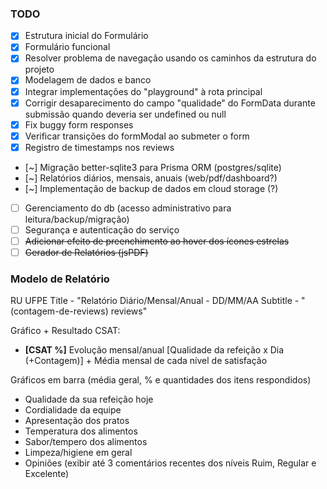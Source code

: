 ### TODO

- [x] Estrutura inicial do Formulário
- [x] Formulário funcional
- [x] Resolver problema de navegação usando os caminhos da estrutura do projeto
- [x] Modelagem de dados e banco
- [x] Integrar implementações do "playground" à rota principal
- [x] Corrigir desaparecimento do campo "qualidade" do FormData durante submissão quando deveria ser undefined ou null
- [x] Fix buggy form responses
- [x] Verificar transições do formModal ao submeter o form
- [x] Registro de timestamps nos reviews
- [~] Migração better-sqlite3 para Prisma ORM (postgres/sqlite)
- [~] Relatórios diários, mensais, anuais (web/pdf/dashboard?)
- [~] Implementação de backup de dados em cloud storage (?)
- [ ] Gerenciamento do db (acesso administrativo para leitura/backup/migração)
- [ ] Segurança e autenticação do serviço
- [ ] ~~Adicionar efeito de preenchimento ao hover dos ícones estrelas~~
- [ ] ~~Gerador de Relatórios (jsPDF)~~

### Modelo de Relatório

RU UFPE
Title - "Relatório Diário/Mensal/Anual - DD/MM/AA
Subtitle - "(contagem-de-reviews) reviews"

Gráfico + Resultado CSAT:
- **[CSAT %]** Evolução mensal/anual [Qualidade da refeição x Dia (+Contagem)] + Média mensal de cada nível de satisfação

Gráficos em barra (média geral, % e quantidades dos itens respondidos)
- Qualidade da sua refeição hoje
- Cordialidade da equipe
- Apresentação dos pratos
- Temperatura dos alimentos
- Sabor/tempero dos alimentos
- Limpeza/higiene em geral
- Opiniões (exibir até 3 comentários recentes dos níveis Ruim, Regular e Excelente)